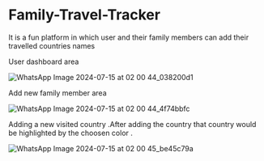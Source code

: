 # Family-Travel-Tracker
It is a fun platform in which user and their family members can add their travelled countries names

User dashboard area

![WhatsApp Image 2024-07-15 at 02 00 44_038200d1](https://github.com/user-attachments/assets/889b27ad-90fe-4696-868b-71828a12f431)

Add new family member area

![WhatsApp Image 2024-07-15 at 02 00 44_4f74bbfc](https://github.com/user-attachments/assets/333c4d7f-6c06-41cc-9ba4-0783b4baf780)

Adding a new visited country .After adding the country that country would be highlighted by the choosen color .

![WhatsApp Image 2024-07-15 at 02 00 45_be45c79a](https://github.com/user-attachments/assets/1c821d08-43d9-4187-9168-c90d76d40e73)
